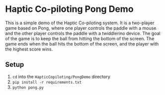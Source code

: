 # Haptic Co-piloting Pong Demo
This is a simple demo of the Haptic Co-piloting system. It is a two-player game based on Pong, where one player controls the paddle with a mouse and the other player controls the paddle with a twiddlerino device. The goal of the game is to keep the ball from hitting the bottom of the screen. The game ends when the ball hits the bottom of the screen, and the player with the highest score wins.

## Setup
1. `cd` into the `HapticCopiloting/PongDemo` directory
2. `pip install -r requirements.txt`
3. `python pong.py`